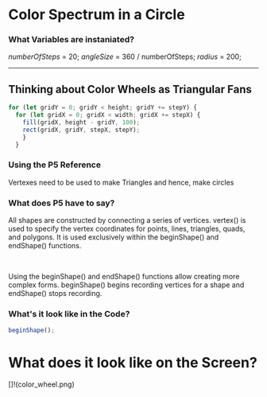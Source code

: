 # Color Spectrum in a Circle


### What Variables are instaniated?
 *numberOfSteps*  = 20;
 *angleSize* = 360 / numberOfSteps;
 *radius* = 200;

___
## Thinking about Color Wheels as Triangular Fans


  ```javascript
  for (let gridY = 0; gridY < height; gridY += stepY) {
    for (let gridX = 0; gridX < width; gridX += stepX) {
      fill(gridX, height - gridY, 100);
      rect(gridX, gridY, stepX, stepY);
      }
    }
  ```

### Using the P5 Reference
Vertexes need to be used to make Triangles and hence, make circles

### What does P5 have to say?

All shapes are constructed by connecting a series of vertices. vertex() is used to specify the vertex coordinates for points, lines, triangles, quads, and polygons. It is used exclusively within the beginShape() and endShape() functions.

<br />

Using the beginShape() and endShape() functions allow creating more complex forms. beginShape() begins recording vertices for a shape and endShape() stops recording.

### What's it look like in the Code?
  ```javascript
beginShape();
  ```
# What does it look like on the Screen?
[]!(color_wheel.png)
